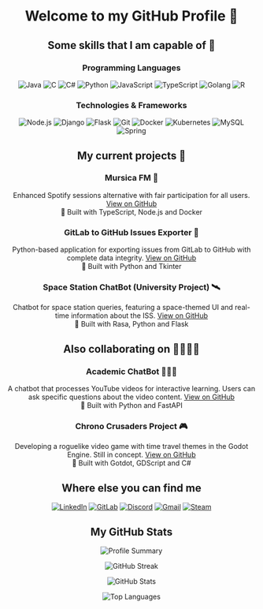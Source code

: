 <div align="center">
  
# Welcome to my GitHub Profile 👋

## Some skills that I am capable of 🔧

### Programming Languages

![Java](https://img.shields.io/badge/Java-ED8B00?style=for-the-badge&logo=openjdk&logoColor=white)
![C](https://img.shields.io/badge/C-00599C?style=for-the-badge&logo=c&logoColor=white)
![C#](https://img.shields.io/badge/C%23-239120?style=for-the-badge&logo=c-sharp&logoColor=white)
![Python](https://img.shields.io/badge/Python-14354C?style=for-the-badge&logo=python&logoColor=white)
![JavaScript](https://img.shields.io/badge/JavaScript-F7DF1E?style=for-the-badge&logo=javascript&logoColor=black)
![TypeScript](https://img.shields.io/badge/TypeScript-007ACC?style=for-the-badge&logo=typescript&logoColor=white)
![Golang](https://img.shields.io/badge/Go-00ADD8?style=for-the-badge&logo=go&logoColor=white)
![R](https://img.shields.io/badge/R-276DC3?style=for-the-badge&logo=r&logoColor=white)

### Technologies & Frameworks

![Node.js](https://img.shields.io/badge/Node.js-6DA55F?logo=node.js&logoColor=white)
![Django](https://img.shields.io/badge/Django-%23092E20.svg?logo=django&logoColor=white)
![Flask](https://img.shields.io/badge/Flask-000?logo=flask&logoColor=fff)
![Git](https://img.shields.io/badge/Git-F05032?logo=git&logoColor=fff)
![Docker](https://img.shields.io/badge/Docker-2496ED?logo=docker&logoColor=fff)
![Kubernetes](https://img.shields.io/badge/Kubernetes-326CE5?logo=kubernetes&logoColor=fff)
![MySQL](https://img.shields.io/badge/MySQL-4479A1?logo=mysql&logoColor=fff)
![Spring](https://img.shields.io/badge/Spring%20Boot-6DB33F?logo=springboot&logoColor=fff)

## My current projects 🔭

### Mursica FM 🎵
Enhanced Spotify sessions alternative with fair participation for all users. [View on GitHub](https://github.com/Dominicdaniel86/Mursica-FM)  
🔧 Built with TypeScript, Node.js and Docker

### GitLab to GitHub Issues Exporter 📃
Python-based application for exporting issues from GitLab to GitHub with complete data integrity. [View on GitHub](https://github.com/Dominicdaniel86/GitLab-to-GitHub-Issues-Exporter)  
🔧 Built with Python and Tkinter

### Space Station ChatBot (University Project) 🛰️
Chatbot for space station queries, featuring a space-themed UI and real-time information about the ISS. [View on GitHub](https://github.com/Dominicdaniel86/Space-Station-Chatbot)  
🔧 Built with Rasa, Python and Flask

## Also collaborating on 🫱🏻‍🫲🏻

### Academic ChatBot 👨🏻‍🎓
A chatbot that processes YouTube videos for interactive learning. Users can ask specific questions about the video content. [View on GitHub](https://github.com/dneumnn/AcademicChatBot)  
🔧 Built with Python and FastAPI

### Chrono Crusaders Project 🎮
Developing a roguelike video game with time travel themes in the Godot Engine. Still in concept. [View on GitHub](https://github.com/Chrono-Crusaders/Chrono-Crusaders-Project)  
🔧 Built with Gotdot, GDScript and C#

## Where else you can find me

[![LinkedIn](https://img.shields.io/badge/LinkedIn-0077B5?style=for-the-badge&logo=linkedin&logoColor=white)](https://www.linkedin.com/in/dominic-daniel-kr%C3%A4mer-56a40a248/)
[![GitLab](https://img.shields.io/badge/GitLab-330F63?style=for-the-badge&logo=gitlab&logoColor=white)](https://gitlab.com/Dominicdaniel86)
[![Discord](https://img.shields.io/badge/Discord-7289DA?style=for-the-badge&logo=discord&logoColor=white)](https://discord.com/users/derobamaimkampfpanzer/)
[![Gmail](https://img.shields.io/badge/Gmail-D14836?style=for-the-badge&logo=gmail&logoColor=white)](mailto:dominicdaniel3107@gmail.com)
[![Steam](https://img.shields.io/badge/Steam-000000?style=for-the-badge&logo=steam&logoColor=white)](https://steamcommunity.com/id/Duphe/)

## My GitHub Stats

![Profile Summary](http://github-profile-summary-cards.vercel.app/api/cards/profile-details?username=dominicdaniel86&theme=transparent)

![GitHub Streak](https://github-readme-streak-stats.herokuapp.com/?user=dominicdaniel86&theme=transparent&hide_border=true)

![GitHub Stats](http://github-profile-summary-cards.vercel.app/api/cards/stats?username=dominicdaniel86&theme=transparent)

![Top Languages](https://github-readme-stats.vercel.app/api/top-langs/?username=dominicdaniel86&layout=compact&theme=transparent&langs_count=10&hide_border=true)


</div>
